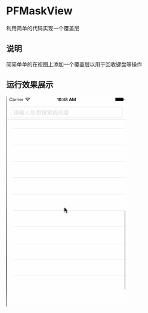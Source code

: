 PFMaskView
==========
利用简单的代码实现一个覆盖层

说明
--------------
简简单单的在视图上添加一个覆盖层以用于回收键盘等操作

运行效果展示
--------------
![image](https://github.com/PFei-He/PFMaskView/blob/master/PFMaskView.gif)

